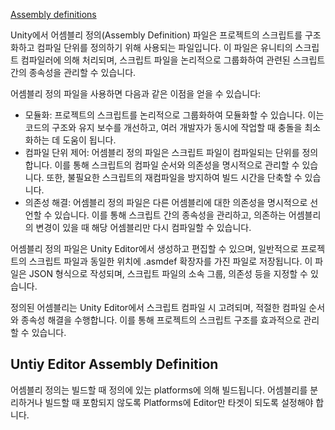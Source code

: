 [Assembly definitions](https://docs.unity3d.com/Manual/ScriptCompilationAssemblyDefinitionFiles.html)

Unity에서 어셈블리 정의(Assembly Definition) 파일은 프로젝트의 스크립트를 구조화하고 컴파일 단위를 정의하기 위해 사용되는 파일입니다. 이 파일은 유니티의 스크립트 컴파일러에 의해 처리되며, 스크립트 파일을 논리적으로 그룹화하여 관련된 스크립트 간의 종속성을 관리할 수 있습니다.

어셈블리 정의 파일을 사용하면 다음과 같은 이점을 얻을 수 있습니다:

* 모듈화: 프로젝트의 스크립트를 논리적으로 그룹화하여 모듈화할 수 있습니다. 이는 코드의 구조와 유지 보수를 개선하고, 여러 개발자가 동시에 작업할 때 충돌을 최소화하는 데 도움이 됩니다.
* 컴파일 단위 제어: 어셈블리 정의 파일은 스크립트 파일이 컴파일되는 단위를 정의합니다. 이를 통해 스크립트의 컴파일 순서와 의존성을 명시적으로 관리할 수 있습니다. 또한, 불필요한 스크립트의 재컴파일을 방지하여 빌드 시간을 단축할 수 있습니다.
* 의존성 해결: 어셈블리 정의 파일은 다른 어셈블리에 대한 의존성을 명시적으로 선언할 수 있습니다. 이를 통해 스크립트 간의 종속성을 관리하고, 의존하는 어셈블리의 변경이 있을 때 해당 어셈블리만 다시 컴파일할 수 있습니다.

어셈블리 정의 파일은 Unity Editor에서 생성하고 편집할 수 있으며, 일반적으로 프로젝트의 스크립트 파일과 동일한 위치에 .asmdef 확장자를 가진 파일로 저장됩니다. 이 파일은 JSON 형식으로 작성되며, 스크립트 파일의 소속 그룹, 의존성 등을 지정할 수 있습니다.

정의된 어셈블리는 Unity Editor에서 스크립트 컴파일 시 고려되며, 적절한 컴파일 순서와 종속성 해결을 수행합니다. 이를 통해 프로젝트의 스크립트 구조를 효과적으로 관리할 수 있습니다.

## Untiy Editor Assembly Definition
어셈블리 정의는 빌드할 때 정의에 있는 platforms에 의해 빌드됩니다. 어셈블리를 분리하거나 빌드할 때 포함되지 않도록 Platforms에 Editor만 타겟이 되도록 설정해야 합니다.
